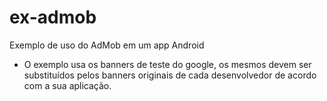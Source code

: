 # ex-admob
Exemplo de uso do AdMob em um app Android
- O exemplo usa os banners de teste do google, os mesmos devem ser substituídos pelos banners originais de cada desenvolvedor de acordo com a sua aplicação.
